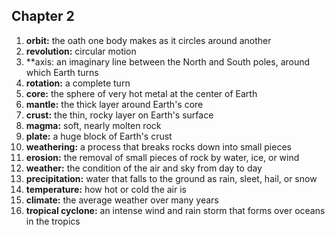 ## Chapter 2

1. **orbit:** the oath one body makes as it circles around another
2. **revolution:** circular motion
3. **axis: an imaginary line between the North and South poles, around which Earth turns
4. **rotation:** a complete turn
5. **core:** the sphere of very hot metal at the center of Earth
6. **mantle:** the thick layer around Earth's core
7. **crust:** the thin, rocky layer on Earth's surface
8. **magma:** soft, nearly molten rock
9. **plate:** a huge block of Earth's crust
10. **weathering:** a process that breaks rocks down into small pieces
11. **erosion:** the removal of small pieces of rock by water, ice, or wind
12. **weather:** the condition of the air and sky from day to day
13. **precipitation:** water that falls to the ground as rain, sleet, hail, or snow
14. **temperature:** how hot or cold the air is
15. **climate:** the average weather over many years
16. **tropical cyclone:** an intense wind and rain storm that forms over oceans in the tropics
